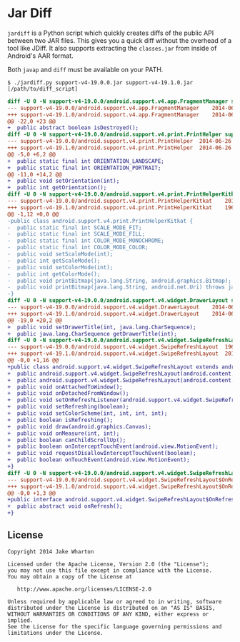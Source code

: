 # Jar Diff

`jardiff` is a Python script which quickly creates diffs of the public API
between two JAR files. This gives you a quick diff without the overhead of a
tool like JDiff. It also supports extracting the `classes.jar` from inside of
Android's AAR format.

Both `javap` and `diff` must be available on your PATH.

```
$ ./jardiff.py support-v4-19.0.0.jar support-v4-19.1.0.jar [/path/to/diff_script]
```
```diff
diff -U 0 -N support-v4-19.0.0/android.support.v4.app.FragmentManager support-v4-19.1.0/android.support.v4.app.FragmentManager
--- support-v4-19.0.0/android.support.v4.app.FragmentManager	2014-06-26 19:59:59.000000000 -0700
+++ support-v4-19.1.0/android.support.v4.app.FragmentManager	2014-06-26 19:59:59.000000000 -0700
@@ -22,0 +23 @@
+  public abstract boolean isDestroyed();
diff -U 0 -N support-v4-19.0.0/android.support.v4.print.PrintHelper support-v4-19.1.0/android.support.v4.print.PrintHelper
--- support-v4-19.0.0/android.support.v4.print.PrintHelper	2014-06-26 19:59:59.000000000 -0700
+++ support-v4-19.1.0/android.support.v4.print.PrintHelper	2014-06-26 19:59:59.000000000 -0700
@@ -5,0 +6,2 @@
+  public static final int ORIENTATION_LANDSCAPE;
+  public static final int ORIENTATION_PORTRAIT;
@@ -11,0 +14,2 @@
+  public void setOrientation(int);
+  public int getOrientation();
diff -U 0 -N support-v4-19.0.0/android.support.v4.print.PrintHelperKitkat support-v4-19.1.0/android.support.v4.print.PrintHelperKitkat
--- support-v4-19.0.0/android.support.v4.print.PrintHelperKitkat	2014-06-26 19:59:59.000000000 -0700
+++ support-v4-19.1.0/android.support.v4.print.PrintHelperKitkat	1969-12-31 16:00:00.000000000 -0800
@@ -1,12 +0,0 @@
-public class android.support.v4.print.PrintHelperKitkat {
-  public static final int SCALE_MODE_FIT;
-  public static final int SCALE_MODE_FILL;
-  public static final int COLOR_MODE_MONOCHROME;
-  public static final int COLOR_MODE_COLOR;
-  public void setScaleMode(int);
-  public int getScaleMode();
-  public void setColorMode(int);
-  public int getColorMode();
-  public void printBitmap(java.lang.String, android.graphics.Bitmap);
-  public void printBitmap(java.lang.String, android.net.Uri) throws java.io.FileNotFoundException;
-}
diff -U 0 -N support-v4-19.0.0/android.support.v4.widget.DrawerLayout support-v4-19.1.0/android.support.v4.widget.DrawerLayout
--- support-v4-19.0.0/android.support.v4.widget.DrawerLayout	2014-06-26 19:59:59.000000000 -0700
+++ support-v4-19.1.0/android.support.v4.widget.DrawerLayout	2014-06-26 19:59:59.000000000 -0700
@@ -19,0 +20,2 @@
+  public void setDrawerTitle(int, java.lang.CharSequence);
+  public java.lang.CharSequence getDrawerTitle(int);
diff -U 0 -N support-v4-19.0.0/android.support.v4.widget.SwipeRefreshLayout support-v4-19.1.0/android.support.v4.widget.SwipeRefreshLayout
--- support-v4-19.0.0/android.support.v4.widget.SwipeRefreshLayout	1969-12-31 16:00:00.000000000 -0800
+++ support-v4-19.1.0/android.support.v4.widget.SwipeRefreshLayout	2014-06-26 19:59:59.000000000 -0700
@@ -0,0 +1,16 @@
+public class android.support.v4.widget.SwipeRefreshLayout extends android.view.ViewGroup {
+  public android.support.v4.widget.SwipeRefreshLayout(android.content.Context);
+  public android.support.v4.widget.SwipeRefreshLayout(android.content.Context, android.util.AttributeSet);
+  public void onAttachedToWindow();
+  public void onDetachedFromWindow();
+  public void setOnRefreshListener(android.support.v4.widget.SwipeRefreshLayout$OnRefreshListener);
+  public void setRefreshing(boolean);
+  public void setColorScheme(int, int, int, int);
+  public boolean isRefreshing();
+  public void draw(android.graphics.Canvas);
+  public void onMeasure(int, int);
+  public boolean canChildScrollUp();
+  public boolean onInterceptTouchEvent(android.view.MotionEvent);
+  public void requestDisallowInterceptTouchEvent(boolean);
+  public boolean onTouchEvent(android.view.MotionEvent);
+}
diff -U 0 -N support-v4-19.0.0/android.support.v4.widget.SwipeRefreshLayout$OnRefreshListener support-v4-19.1.0/android.support.v4.widget.SwipeRefreshLayout$OnRefreshListener
--- support-v4-19.0.0/android.support.v4.widget.SwipeRefreshLayout$OnRefreshListener	1969-12-31 16:00:00.000000000 -0800
+++ support-v4-19.1.0/android.support.v4.widget.SwipeRefreshLayout$OnRefreshListener	2014-06-26 19:59:59.000000000 -0700
@@ -0,0 +1,3 @@
+public interface android.support.v4.widget.SwipeRefreshLayout$OnRefreshListener {
+  public abstract void onRefresh();
+}
```


License
-------

    Copyright 2014 Jake Wharton

    Licensed under the Apache License, Version 2.0 (the "License");
    you may not use this file except in compliance with the License.
    You may obtain a copy of the License at

       http://www.apache.org/licenses/LICENSE-2.0

    Unless required by applicable law or agreed to in writing, software
    distributed under the License is distributed on an "AS IS" BASIS,
    WITHOUT WARRANTIES OR CONDITIONS OF ANY KIND, either express or implied.
    See the License for the specific language governing permissions and
    limitations under the License.
